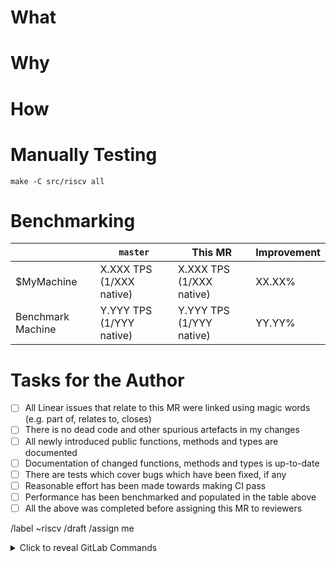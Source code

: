 <!-- 
    Link Linear issues using magic words. Examples of these are "Closes RV-XXX", "Part of RV-YYY"
    or "Relates to RV-ZZZ".
-->

# What

<!--
    Summarise the changes in this MR.
-->

# Why

<!-- 
    Explain why this MR is needed.
-->

# How

<!--
    Explain how the MR achieves its goal. If this is trivial, you may omit it.
-->

# Manually Testing

```
make -C src/riscv all
```

# Benchmarking

<!--
    Measure the impact on performance of this MR on your machine and the benchmark machine.
    Fill in the table below.
-->

|  | `master` | This MR | Improvement |
|--|----------|---------|-------------|
| $MyMachine | X.XXX TPS (1/XXX native) | X.XXX TPS (1/XXX native) | XX.XX% |
| Benchmark Machine | Y.YYY TPS (1/YYY native) | Y.YYY TPS (1/YYY native) | YY.YY% |

# Tasks for the Author

- [ ] All Linear issues that relate to this MR were linked using magic words (e.g. part of, relates to, closes)
- [ ] There is no dead code and other spurious artefacts in my changes
- [ ] All newly introduced public functions, methods and types are documented
- [ ] Documentation of changed functions, methods and types is up-to-date
- [ ] There are tests which cover bugs which have been fixed, if any
- [ ] Reasonable effort has been made towards making CI pass
- [ ] Performance has been benchmarked and populated in the table above
- [ ] All the above was completed before assigning this MR to reviewers

/label ~riscv
/draft
/assign me

<details>

<summary>Click to reveal GitLab Commands</summary>

<!--
    Once the MR is ready, run the following GitLab commands.
-->

```
/assign @ole.kruger
/assign @victor-dumitrescu
/assign @felix.puscasu1
/assign @anastasia.courtney
/assign @emturner

/assign_reviewer @ole.kruger
/assign_reviewer @victor-dumitrescu
/assign_reviewer @felix.puscasu1
/assign_reviewer @anastasia.courtney
/assign_reviewer @emturner

/unassign me
/unassign_reviewer me

/ready
```

</details>
